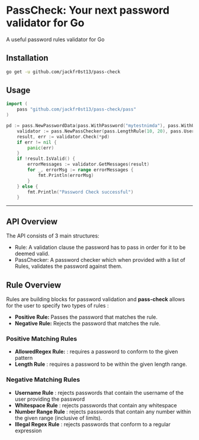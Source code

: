 # PassCheck: Your next password validator for Go
A useful password rules validator for Go

## Installation

~~~sh
go get -u github.com/jackfr0st13/pass-check
~~~

## Usage

~~~go
import (
    pass "github.com/jackfr0st13/pass-check/pass"
)

pd := pass.NewPasswordData(pass.WithPassword("mytestnimda"), pass.WithUsername("admin"))
	validator := pass.NewPassChecker(pass.LengthRule(10, 20), pass.UsernameRule(true, true))
	result, err := validator.Check(*pd)
	if err != nil {
		panic(err)
	}
	if !result.IsValid() {
		errorMessages := validator.GetMessages(result)
		for _, errorMsg := range errorMessages {
			fmt.Println(errorMsg)
		}
	} else {
		fmt.Println("Password Check successful")
	}
~~~
---

## API Overview

The API consists of 3 main structures:
* Rule: A validation clause the password has to pass in order for it to be deemed valid. 
* PassChecker: A password checker which when provided with a list of Rules, validates the password against them. 

## Rule Overview


Rules are building blocks for password validation and **pass-check** allows for the user to specify two types of rules :

* **Positive Rule:** Passes the password that matches the rule.
* **Negative Rule:** Rejects the password that matches the rule.

### Positive Matching Rules

* **AllowedRegex Rule:** : requires a password to conform to the given pattern 
* **Length Rule** : requires a password to be within the given length range.

### Negative Matching Rules

* **Username Rule** : rejects passwords that contain the username of the user providing the password
* **Whitespace Rule** : rejects passwords that contain any whitespace
* **Number Range Rule** : rejects passwords that contain any number within the given range (inclusive of limits).
* **Illegal Regex Rule** : rejects passwords that conform to a regular expression










   

